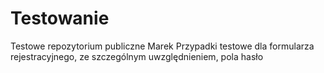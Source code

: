 # Testowanie
Testowe repozytorium publiczne Marek
Przypadki testowe dla formularza rejestracyjnego, ze szczególnym uwzględnieniem, pola hasło
